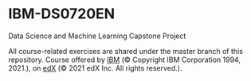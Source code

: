 # IBM-DS0720EN
Data Science and Machine Learning Capstone Project

All course-related exercises are shared under the master branch of this repository.
Course offered by [IBM](https://www.ibm.com/) (© Copyright IBM Corporation 1994, 2021.), on [edX](https://www.edx.org/) (© 2021 edX Inc. All rights reserved.). 
